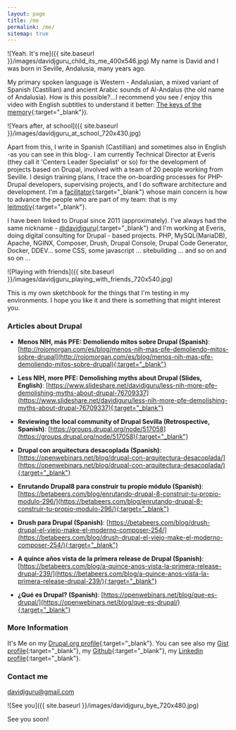 ```yaml
---
layout: page
title: /me
permalink: /me/
sitemap: true
---
```

![Yeah. It's me]({{ site.baseurl }}/images/davidjguru_child_its_me_400x546.jpg) My name is David and I was born in Seville, Andalusia, many years ago.
 
My primary spoken language is Western - Andalusian, a mixed variant of Spanish (Castilian) and ancient Arabic sounds of Al-Andalus (the old name of Andalusia). 
How is this possible?...I recommend you see / enjoy this video with English subtitles to understand it better: [The keys of the memory](https://www.youtube.com/watch?v=zeUEQWhLgtg){:target="_blank"}).










![Years after, at school]({{ site.baseurl }}/images/davidjguru_at_school_720x430.jpg)

Apart from this, I write in Spanish (Castillian) and sometimes also in English -as you can see in this blog-. I am currently Technical Director at Everis (they call it 'Centers Leader Specialist' or so) for the development of projects based on Drupal, involved with a team of 20 people working from Seville. I design training plans, I trace the on-boarding processes for PHP-Drupal developers, supervising projects, and I do software architecture and development. I'm a [facilitator](https://dictionary.cambridge.org/es/diccionario/ingles/facilitator){:target="_blank"} whose main concern is how to advance the people who are part of my team: that is my [leitmotiv](https://dictionary.cambridge.org/es/diccionario/ingles/leitmotiv){:target="_blank"}.

I have been linked to Drupal since 2011 (approximately). I've always had the same nickname - [@davidjguru](https://twitter.com/davidjguru){:target="_blank"} and I'm  working at Everis, doing digital consulting for Drupal - based projects. PHP, MySQL(MariaDB), Apache, NGINX, Composer, Drush, Drupal Console, Drupal Code Generator, Docker, DDEV... some CSS, some javascript ... sitebuilding ... and so on and so on ...

![Playing with friends]({{ site.baseurl }}/images/davidjguru_playing_with_friends_720x540.jpg)


This is my own sketchbook for the things that I'm testing in my environments. I hope you like it and there is something that might interest you.

### Articles about Drupal

* **Menos NIH, más PFE: Demoliendo mitos sobre Drupal (Spanish)**: [http://rojomorgan.com/es/blog/menos-nih-mas-pfe-demoliendo-mitos-sobre-drupal](http://rojomorgan.com/es/blog/menos-nih-mas-pfe-demoliendo-mitos-sobre-drupal){:target="_blank"}

* **Less NIH, more PFE: Demolishing myths about Drupal (Slides, English)**: [https://www.slideshare.net/davidjguru/less-nih-more-pfe-demolishing-myths-about-drupal-76709337](https://www.slideshare.net/davidjguru/less-nih-more-pfe-demolishing-myths-about-drupal-76709337){:target="_blank"}

* **Reviewing the local community of Drupal Sevilla (Retrospective, Spanish)**: [https://groups.drupal.org/node/517058](https://groups.drupal.org/node/517058){:target="_blank"}

* **Drupal con arquitectura desacoplada (Spanish)**: [https://openwebinars.net/blog/drupal-con-arquitectura-desacoplada/](https://openwebinars.net/blog/drupal-con-arquitectura-desacoplada/){:target="_blank"}

* **Enrutando Drupal8 para construir tu propio módulo (Spanish)**: [https://betabeers.com/blog/enrutando-drupal-8-construir-tu-propio-modulo-296/](https://betabeers.com/blog/enrutando-drupal-8-construir-tu-propio-modulo-296/){:target="_blank"}

* **Drush para Drupal (Spanish)**: [https://betabeers.com/blog/drush-drupal-el-viejo-make-el-moderno-composer-254/](https://betabeers.com/blog/drush-drupal-el-viejo-make-el-moderno-composer-254/){:target="_blank"}

* **A quince años vista de la primera release de Drupal (Spanish)**: [https://betabeers.com/blog/a-quince-anos-vista-la-primera-release-drupal-239/](https://betabeers.com/blog/a-quince-anos-vista-la-primera-release-drupal-239/){:target="_blank"}

* **¿Qué es Drupal? (Spanish)**: [https://openwebinars.net/blog/que-es-drupal/](https://openwebinars.net/blog/que-es-drupal/){:target="_blank"}

### More Information

It's Me on my [Drupal.org profile](https://www.drupal.org/u/davidjguru){:target="_blank"}. You can see also my [Gist profile](https://gist.github.com/davidjguru){:target="_blank"}, my [Github](https://github.com/davidjguru){:target="_blank"}, my [Linkedin profile](https://www.linkedin.com/in/davidjguru){:target="_blank"}.

### Contact me

[davidjguru@gmail.com](mailto:davidjguru@gmail.com)

![See you]({{ site.baseurl }}/images/davidjguru_bye_720x480.jpg)

See you soon!
